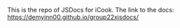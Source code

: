 This is the repo of JSDocs for iCook.
The link to the docs:
https://demyinn00.github.io/group22xjsdocs/
